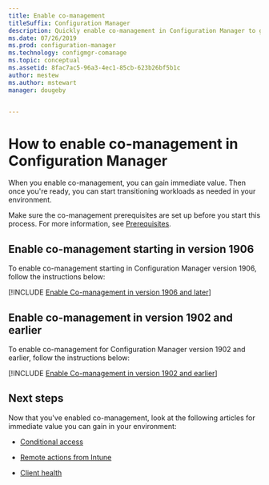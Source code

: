 ```yaml
---
title: Enable co-management
titleSuffix: Configuration Manager
description: Quickly enable co-management in Configuration Manager to gain immediate value.
ms.date: 07/26/2019
ms.prod: configuration-manager
ms.technology: configmgr-comanage
ms.topic: conceptual
ms.assetid: 8fac7ac5-96a3-4ec1-85cb-623b26bf5b1c
author: mestew
ms.author: mstewart
manager: dougeby


---
```


# How to enable co-management in Configuration Manager

When you enable co-management, you can gain immediate value. Then once you're ready, you can start transitioning workloads as needed in your environment.

Make sure the co-management prerequisites are set up before you start this process. For more information, see [Prerequisites](overview.md#prerequisites).

## Enable co-management starting in version 1906

To enable co-management starting in Configuration Manager version 1906, follow the instructions below:

[!INCLUDE [Enable Co-management in version 1906 and later](includes/enable-co-management-1906-and-higher.md)]

## Enable co-management in version 1902 and earlier

To enable co-management for Configuration Manager version 1902 and earlier, follow the instructions below:

[!INCLUDE [Enable Co-management in version 1902 and earlier](includes/enable-co-management-1902-and-earlier.md)]

## Next steps

Now that you've enabled co-management, look at the following articles for immediate value you can gain in your environment:

- [Conditional access](quickstart-conditional-access.md)  

- [Remote actions from Intune](quickstart-remote-actions.md)  

- [Client health](quickstart-client-health.md)  

